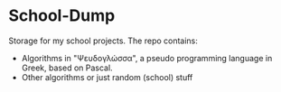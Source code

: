 # School-Dump
Storage for my school projects. The repo contains:
- Algorithms in "Ψευδογλώσσα", a pseudo programming language in Greek, based on Pascal.
- Other algorithms or just random (school) stuff
